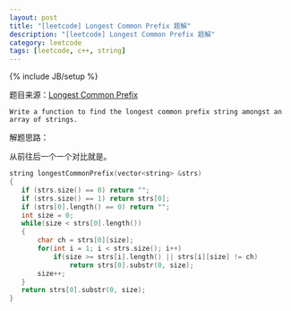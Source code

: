 ```yaml
---
layout: post
title: "[leetcode] Longest Common Prefix 题解"
description: "[leetcode] Longest Common Prefix 题解"
category: leetcode 
tags: [leetcode, c++, string]
---
```

{% include JB/setup %}


题目来源：[Longest Common Prefix](https://oj.leetcode.com/problems/longest-common-prefix/)

>
	Write a function to find the longest common prefix string amongst an array of strings.

解题思路：

从前往后一个一个对比就是。

```cpp
string longestCommonPrefix(vector<string> &strs)
{
   if (strs.size() == 0) return "";
   if (strs.size() == 1) return strs[0];
   if (strs[0].length() == 0) return "";
   int size = 0;
   while(size < strs[0].length())
   {
       char ch = strs[0][size];
       for(int i = 1; i < strs.size(); i++)
           if(size >= strs[i].length() || strs[i][size] != ch)
               return strs[0].substr(0, size);
       size++;
   }
   return strs[0].substr(0, size);
}
```

 